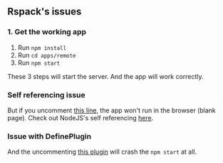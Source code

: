 ## Rspack's issues 

### 1. Get the working app

1. Run `npm install`
2. Run `cd apps/remote`
3. Run `npm start`

These 3 steps will start the server. And the app will work correctly.

### Self referencing issue

But if you uncomment [this line](./packages/shared/src/components/Button/Button.tsx#L3), the app won't run in the browser (blank page).
Check out NodeJS's self referencing [here](https://nodejs.org/api/packages.html#self-referencing-a-package-using-its-name).

### Issue with DefinePlugin

And the uncommenting [this plugin](./apps/remote/rsbuild.config.ts) will crash the `npm start` at all.




